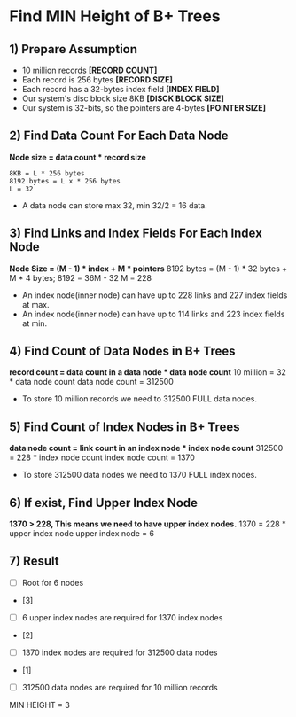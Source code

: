 ﻿# Find MIN Height of B+ Trees

## 1) Prepare Assumption
- 10 million records  **[RECORD COUNT]**
- Each record is 256 bytes **[RECORD SIZE]**
- Each record has a 32-bytes index field **[INDEX FIELD]**
- Our system's disc block size 8KB **[DISCK BLOCK SIZE]**
- Our system is 32-bits, so the pointers are 4-bytes **[POINTER SIZE]**

## 2) Find Data Count For Each Data Node


**Node size = data count * record size**

	8KB = L * 256 bytes
	8192 bytes = L x * 256 bytes
	L = 32

- A data node can store max 32, min 32/2 = 16 data.

## 3) Find Links and Index Fields For Each Index Node 

**Node Size = (M - 1) * index + M * pointers** 
	8192 bytes = (M - 1) * 32  bytes + M * 4 bytes;
	8192 = 36M - 32
	M = 228
	
- An index node(inner node) can have up to 228 links and 227 index fields at max.
- An index node(inner node) can have up to 114 links and 223 index fields at min.

## 4) Find Count of Data Nodes in B+ Trees
**record count = data count in a data node * data node count**
	10 million = 32 * data node count
	data node count =  312500

- To store 10 million records we need to 312500 FULL data nodes.

## 5) Find Count of Index Nodes in B+ Trees

**data node count = link count in an index node * index node count**
	312500 = 228 * index node count
	index node count = 1370

- To store 312500 data nodes we need to 1370  FULL index nodes.

## 6) If exist, Find Upper Index Node

**1370 > 228, This  means we need to have upper index nodes.**
	1370 = 228 * upper index node
	upper index node = 6

## 7) Result

 - [ ] Root for 6 nodes
 - [3] 
 - [ ] 6 upper index nodes are required for 1370 index nodes
 - [2] 
 - [ ]  1370 index nodes are required for 312500 data nodes
 - [1] 							
 - [ ]  312500 data nodes are required for 10 million records

MIN HEIGHT = 3
	
 

